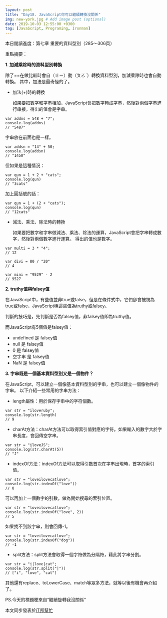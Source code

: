 ```yaml
---
layout: post
title: "Day18. JavaScript你可以繼續轉換沒關係"
img: new-york.jpg # Add image post (optional)
date: 2019-10-03 12:55:00 +0300
tag: [JavaScript, Programing, Ironman]
---
```

本日閱讀進度：第七章 重要的資料型別（285～306頁）

重點摘要：

**1. 加減乘除時的資料型別轉換**

除了==在做比較時會自（ㄐㄧ）動（ㄆㄛˊ）轉換資料型別，加減乘除時也會自動轉換。
其中，加法是最奇怪的了。

- 加法(+)時的轉換

  如果要把數字和字串相加，JavaScript會把數字轉成字串，然後對兩個字串進行串接。得出的值會是字串。
```
var addns = 548 + "7";
console.log(addns)
// "5487"
```
字串放在前面也是一樣。
```
var addsn = "14" + 50;
console.log(addsn)
// "1450"
```
但如果是這種情況：
```
var qun = 1 + 2 + "cats";
console.log(qun)
// "3cats"
```
加上圓括號的話：
```
var qun = 1 + (2 + "cats");
console.log(qun)
// "12cats"
```


- 減法、乘法、除法時的轉換

  如果要把數字和字串做減法、乘法、除法的運算，JavaScript會把字串轉成數字，然後對兩個數字進行運算。
  得出的值也是數字。
  
```
var multi = 3 * "4";
// 12

var divi = 80 / "20"
// 4

var mini = "9529" - 2
// 9527
```

**2. truthy值與falsey值**

在JavaScript中，有些值並非true或false，但是在條件式中，它們卻會被視為true或false，JavaScript稱這些值為truthy或falsey。

判斷的技巧是，先判斷是否為falsey值，非falsey值即為truthy值。

而JavaScript有5個值是falsey值：

- undefined 是 falsey值
- null 是 falsey值
- 0 是 falsey值
- 空字串 是 falsey值
- NaN 是 falsey值

**3. 字串既是一個基本資料型別又是一個物件？**

在JavaScript，可以建立一個像基本資料型別的字串，也可以建立一個像物件的字串。
以下介紹一些常用的字串方法：

- length屬性：用於保存字串中的字符個數。
```
var str = "iloveruby";
console.log(str.length)
// 9
```

- charAt方法：charAt方法可以取得索引值對應的字符。如果輸入的數字大於字串長度，會回傳空字串。
```
var str = "iloveJS";
console.log(str.charAt(5))
// "J"
```
- indexOf方法：indexOf方法可以取得引數首次在字串出現時，首字的索引值。
```
var str = "loveilovecatlove";
console.log(str.indexOf("love"))
// 0
```
可以再加上一個數字的引數，做為開始搜尋的索引位置。
```
var str = "loveilovecatlove";
console.log(str.indexOf("love", 2))
// 5
```
如果找不到該字串，則會回傳-1。
```
var str = "loveilovecatlove";
console.log(str.indexOf("dog"))
// -1
```

- split方法：split方法會取得一個字符做為分隔符，藉此將字串分割。
```
var str = "i|love|cat";
console.log(str.split("|"))
// ["i", "love", "cat"]
```

其他還有replace、toLowerCase、match等眾多方法，就等以後有機會再介紹了。

PS.今天的標題梗來自“繼續旋轉我沒關係”


本文同步發表於[iT邦幫忙](https://ithelp.ithome.com.tw/articles/10224105)